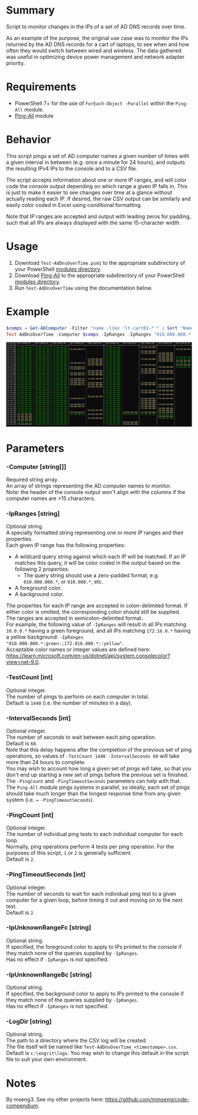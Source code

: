 # Summary
Script to monitor changes in the IPs of a set of AD DNS records over time.  

As an example of the purpose, the original use case was to monitor the IPs returned by the AD DNS records for a cart of laptops, to see when and how often they would switch between wired and wireless. The data gathered was useful in optimizing device power management and network adapter priority.  

# Requirements
- PowerShell 7+ for the use of `ForEach-Object -Parallel` within the `Ping-All` module.
- [Ping-All](https://github.com/engrit-illinois/Ping-All) module

# Behavior
This script pings a set of AD computer names a given number of times with a given interval in between (e.g. once a minute for 24 hours), and outputs the resulting IPv4 IPs to the console and to a CSV file.  

The script accepts information about one or more IP ranges, and will color code the console output depending on which range a given IP falls in. This is just to make it easier to see changes over time at a glance without actually reading each IP. If desired, the raw CSV output can be similarly and easily color coded in Excel using conditional formatting.  

Note that IP ranges are accepted and output with leading zeros for padding, such that all IPs are always displayed with the same 15-character width.  

# Usage
1. Download `Test-AdDnsOverTime.psm1` to the appropriate subdirectory of your PowerShell [modules directory](https://github.com/engrit-illinois/how-to-install-a-custom-powershell-module).
2. Download [Ping-All](https://github.com/engrit-illinois/Ping-All) to the appropriate subdirectory of your PowerShell [modules directory](https://github.com/engrit-illinois/how-to-install-a-custom-powershell-module).
3. Run `Test-AdDnsOverTime` using the documentation below.

# Example
```powershell
$comps = Get-ADComputer -Filter "name -like 'lt-cart01-*'" | Sort "Name" | Select -ExpandProperty "Name" | Select -First 10
Test-AdDnsOverTime -Computer $comps -IpRanges -IpRanges "010.000.000.*:green:;172.016.000.*::yellow"
```

<img title='Screenshot of example console output' alt='Screenshot of example console output' src='./example.png' />

# Parameters

### -Computer [string[]]
Required string array.  
An array of strings representing the AD computer names to monitor.  
Note: the header of the console output won't align with the columns if the computer names are >15 characters.  

### -IpRanges [string]
Optional string.  
A specially formatted string representing one or more IP ranges and their properties.  
Each given IP range has the following properties:
- A wildcard query string against which each IP will be matched. If an IP matches this query, it will be color coded in the output based on the following 2 properties.
  - The query string should use a zero-padded format, e.g. `010.000.000.*`, or `010.000.*`, etc.  
- A foreground color.
- A background color.

The properties for each IP range are accepted in colon-delimited format. If either color is omitted, the corresponding colon should still be supplied.   
The ranges are accepted in semicolon-delimited format.  
For example, the following value of `-IpRanges` will result in all IPs matching `10.0.0.*` having a green foreground, and all IPs matching `172.16.0.*` having a yellow background: `-IpRanges "010.000.000.*:green:;172.016.000.*::yellow"`.  
Acceptable color names or integer values are defined here: https://learn.microsoft.com/en-us/dotnet/api/system.consolecolor?view=net-9.0.  

### -TestCount [int]
Optional integer.  
The number of pings to perform on each computer in total.  
Default is `1440` (i.e. the number of minutes in a day).  

### -IntervalSeconds [int]
Optional integer.  
The number of seconds to wait between each ping operation.  
Default is `60`.  
Note that this delay happens after the completion of the previous set of ping operations, so values of `-TestCount 1440 -IntervalSeconds 60` will take more than 24 hours to complete.  
You may wish to account how long a given set of pings will take, so that you don't end up starting a new set of pings before the previous set is finished. The `-PingCount` and `-PingTimeoutSeconds` parameters can help with that.  
The `Ping-All` module pings systems in parallel, so ideally, each set of pings should take much longer than the longest response time from any given system (i.e. ~ `-PingTimeoutSeconds`).  
### -PingCount [int]
Optional integer.  
The number of individual ping tests to each individual computer for each loop.  
Normally, ping operations perform 4 tests per ping operation. For the purposes of this script, `1` or `2` is generally sufficient.  
Default is `2`.  

### -PingTimeoutSeconds [int]
Optional integer.  
The number of seconds to wait for each individual ping test to a given computer for a given loop, before timing it out and moving on to the next test.  
Default is `2`.  

### -IpUnknownRangeFc [string]
Optional string.  
If specified, the foreground color to apply to IPs printed to the console if they match none of the queries supplied by `-IpRanges`.  
Has no effect if `-IpRanges` is not specified.  

### -IpUnknownRangeBc [string]
Optional string.  
If specified, the background color to apply to IPs printed to the console if they match none of the queries supplied by `-IpRanges`.  
Has no effect if `-IpRanges` is not specified.  

### -LogDir [string]
Optional string.  
The path to a directory where the CSV log will be created.  
The file itself will be named like `Test-AdDnsOverTime_<timestampe>.csv`.  
Default is `c:\engrit\logs`. You may wish to change this default in the script file to suit your own environment.  

# Notes
By mseng3. See my other projects here: https://github.com/mmseng/code-compendium.